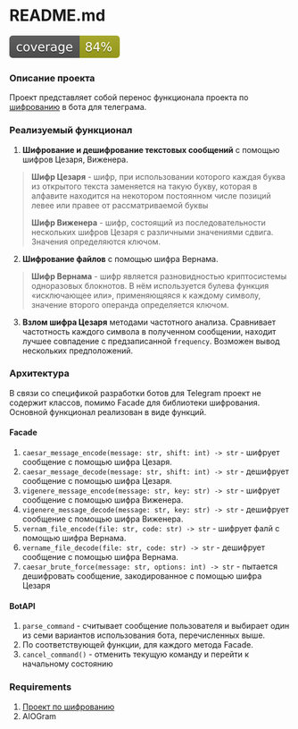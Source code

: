 
# README.md

![coverage badge](./coverage.svg)

### Описание проекта

Проект представляет собой перенос функционала проекта по [шифрованию](https://github.com/Tim00tiM/tb-cipher/tree/main) в бота для телеграма. 

### Реализуемый функционал

1. **Шифрование и дешифрование текстовых сообщений** с помощью шифров Цезаря, Виженера.
> **Шифр Цезаря** - шифр, при использовании которого каждая буква из открытого текста заменяется на такую букву, которая в алфавите находится на некотором постоянном числе позиций левее или правее от рассматриваемой буквы
>
> **Шифр Виженера** - шифр, состоящий из последовательности нескольких шифров Цезаря с различными значениями сдвига. Значения определяются ключом.
>
2. **Шифрование файлов** с помощью шифра Вернама.
> **Шифр Вернама** - шифр является разновидностью криптосистемы одноразовых блокнотов. В нём используется булева функция «исключающее или», применяющяяся к каждому символу, значение второго операнда определяется ключом.
3. **Взлом шифра Цезаря** методами частотного анализа.  Сравнивает частотность каждого символа в полученном сообщении, находит лучшее совпадение с предзаписанной `frequency`. Возможен вывод нескольких предположений.

### Архитектура

В связи со спецификой разработки ботов для Telegram проект не содержит классов, помимо Facade для библиотеки шифрования. Основной функционал реализован в виде функций.
#### Facade
1. `caesar_message_encode(message: str, shift: int) -> str` - шифрует сообщение с помощью шифра Цезаря.
2. `caesar_message_decode(message: str, shift: int) -> str` - дешифрует сообщение с помощью шифра Цезаря.
3. `vigenere_message_encode(message: str, key: str) -> str` - шифрует сообщение с помощью шифра Виженера.
4. `vigenere_message_decode(message: str, key: str) -> str` - дешифрует сообщение с помощью шифра Виженера.
5. `vernam_file_encode(file: str, code: str) -> str` - шифрует фалй с помощью шифра Вернама.
6. `vername_file_decode(file: str, code: str) -> str` - дешифрует сообщение с помощью шифра Вернама.
7. `caesar_brute_force(message: str, options: int) -> str` - пытается дешифровать сообщение, закодированное с помощью шифра Цезаря
#### BotAPI
1. `parse_command` - считывает сообщение пользователя и выбирает один из семи вариантов использования бота, перечисленных выше.
2. По соответствующей функции, для каждого метода Facade.
3. `cancel_command()` - отменить текущую команду и перейти к начальному состоянию

### Requirements

1. [Проект по шифрованию](https://github.com/Tim00tiM/tb-cipher/tree/main)
2. AIOGram
